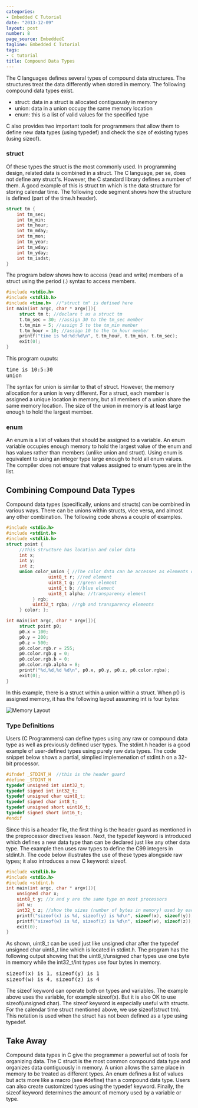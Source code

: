 ```yaml
---
categories:
- Embedded C Tutorial
date: "2013-12-09"
layout: post
number: 8
page_source: EmbeddedC
tagline: Embedded C Tutorial
tags:
- C tutorial
title: Compound Data Types
---
```


The C languages defines several types of compound data structures. The structures treat the data differently when stored in memory. The following compound data types exist.

* struct: data in a struct is allocated contiguously in memory
* union: data in a union occupy the same memory location
* enum: this is a list of valid values for the specified type

C also provides two important tools for programmers that allow them to define new data types (using typedef) and check the size of existing types (using sizeof).

### struct

Of these types the struct is the most commonly used. In programming design, related data is combined in a struct. The C language, per se, does not define any struct's. However, the C standard library defines a number of them. A good example of this is struct tm which is the data structure for storing calendar time. The following code segment shows how the structure is defined (part of the time.h header).

```c++
struct tm {
    int tm_sec;
    int tm_min;
    int tm_hour;
    int tm_mday;
    int tm_mon;
    int tm_year;
    int tm_wday;
    int tm_yday;
    int tm_isdst;
}
```

The program below shows how to access (read and write) members of a struct using the period (.) syntax to access members.

```c++
#include <stdio.h>
#include <stdlib.h>
#include <time.h>  //"struct tm" is defined here
int main(int argc, char * argv[]){
     struct tm t; //declare t as a struct tm
     t.tm_sec = 30; //assign 30 to the tm_sec member
     t.tm_min = 5; //assign 5 to the tm_min member
     t.tm_hour = 10; //assign 10 to the tm_hour member
     printf("time is %d:%d:%d\n", t.tm_hour, t.tm_min, t.tm_sec);
     exit(0);
}
```

This program ouputs:

<pre>
time is 10:5:30
union
</pre>

The syntax for union is similar to that of struct. However, the memory allocation for a union is very different. For a struct, each member is assigned a unique location in memory, but all members of a union share the same memory location. The size of the union in memory is at least large enough to hold the largest member.

### enum

An enum is a list of values that should be assigned to a variable. An enum variable occupies enough memory to hold the largest value of the enum and has values rather than members (unlike union and struct). Using enum is equivalent to using an integer type large enough to hold all enum values. The compiler does not ensure that values assigned to enum types are in the list.

## Combining Compound Data Types

Compound data types (specifically, unions and structs) can be combined in various ways. There can be unions within structs, vice versa, and almost any other combination. The following code shows a couple of examples.

```c++
#include <stdio.h>
#include <stdint.h>
#include <stdlib.h>
struct point {
     //This structure has location and color data
     int x;
     int y;
     int z;
     union color_union { //The color data can be accesses as elements or one number               struct rgb_struct {
                uint8_t r; //red element
                uint8_t g; //green element
                uint8_t b; //blue element
                uint8_t alpha; //transparency element
          } rgb;
          uint32_t rgba; //rgb and transparency elements
     } color; };

int main(int argc, char * argv[]){
     struct point p0;
     p0.x = 100;
     p0.y = 200;
     p0.z = 500;
     p0.color.rgb.r = 255;
     p0.color.rgb.g = 0;
     p0.color.rgb.b = 0;
     p0.color.rgb.alpha = 8;
     printf("%d,%d,%d %d\n", p0.x, p0.y, p0.z, p0.color.rgba);
     exit(0);
}
```

In this example, there is a struct within a union within a struct. When p0 is assigned memory, it has the following layout assuming int is four bytes:

![Memory Layout](/images/memory-layout.svg)

### Type Definitions

Users (C Programmers) can define types using any raw or compound data type as well as previously defined user types. The stdint.h header is a good example of user-defined types using purely raw data types. The code snippet below shows a partial, simplied implemenation of stdint.h on a 32-bit processor.

```c++
#ifndef _STDINT_H  //this is the header guard
#define _STDINT_H
typedef unsigned int uint32_t;
typedef signed int int32_t;
typedef unsigned char uint8_t;
typedef signed char int8_t;
typedef unsigned short uint16_t;
typedef signed short int16_t;
#endif
```

Since this is a header file, the first thing is the header guard as mentioned in the preprocessor directives lesson. Next, the typedef keyword is introduced which defines a new data type than can be declared just like any other data type. The example then uses raw types to define the C99 integers in stdint.h. The code below illustrates the use of these types alongside raw types; it also introduces a new C keyword: sizeof.

```c++
#include <stdlib.h>
#include <stdio.h>  
#include <stdint.h
int main(int argc, char * argv[]){
	unsigned char x;
	uint8_t y; //x and y are the same type on most processors
	int w;
	int32_t z; //show the sizes (number of bytes in memory) used by each variable
	printf("sizeof(x) is %d, sizeof(y) is %d\n", sizeof(x), sizeof(y));
	printf("sizeof(w) is %d, sizeof(z) is %d\n", sizeof(w), sizeof(z));
	exit(0);
}
```

As shown, uint8_t can be used just like unsigned char after the typedef unsigned char uint8_t line which is located in stdint.h. The program has the following output showing that the uint8_t/unsigned char types use one byte in memory while the int32_t/int types use four bytes in memory.

<pre>
sizeof(x) is 1, sizeof(y) is 1
sizeof(w) is 4, sizeof(z) is 4
</pre>

The sizeof keyword can operate both on types and variables. The example above uses the variable, for example sizeof(x). But it is also OK to use sizeof(unsigned char). The sizeof keyword is especially useful with structs. For the calendar time struct mentioned above, we use sizeof(struct tm). This notation is used when the struct has not been defined as a type using typedef.

## Take Away

Compound data types in C give the programmer a powerful set of tools for organizing data. The C struct is the most common compound data type and organizes data contiguously in memory. A union allows the same place in memory to be treated as different types. An enum defines a list of values but acts more like a macro (see #define) than a compound data type. Users can also create customized types using the typedef keyword. Finally, the sizeof keyword determines the amount of memory used by a variable or type.
